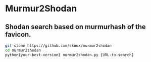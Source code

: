 # Murmur2Shodan
## Shodan search based on murmurhash of the favicon.

``` bash
git clone https://github.com/sknux/murmur2shodan
cd murmur2shodan
python{your-best-version} murmur2shodan.py {URL-to-search}


